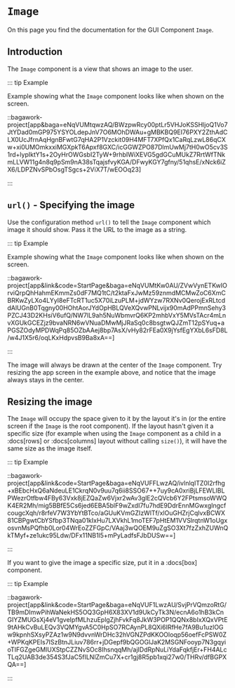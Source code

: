 <script>
	import ViewApp from '$lib/ViewApp.svelte'
</script>

# `Image`
On this page you find the documentation for the GUI Component `Image`.



## Introduction
The `Image` component is a view that shows an image to the user.

::: tip Example

Example showing what the `Image` component looks like when shown on the screen.

::bagawork-project[app&baga=eNqVUMtqwzAQ/BWzpwRcy00ptLr5VHJoKSSHljoQ1Vo7JtYDad0mGP975YSYOLdepJnV7O6MOhDWAu+gMBKBQ9EI76PXY2ZthAdCLX0UcJfrnAqHgnBFwtG7qHA2P1Vzckit09H4MFT7XPfQx1CaRqLzwL86qCXw+xi0UMOmkxxiMGXpkT6Apxf8GXC/icGGWZPO87DlmUwMj7tH0wO5cv3S1rd+lypIktY1s+2OyHrOWGsbI2TyW+9rhbIWiXEVG5gdGCuMUkZ7RrtWfTNkmLLVW11g4n8q9pSm9nA38sTqajsfvyKGA/DFwyKGY7gfny/51qhsE/xNck6iZX6/LDPZNvSPbOsgTSgcs+2ViX7T/wEOOq23]

:::


## `url()` - Specifying the image
Use the configuration method `url()` to tell the `Image` component which image it should show. Pass it the URL to the image as a string.

::: tip Example

Example showing what the `Image` component looks like when shown on the screen.

::bagawork-project[app&link&code=StartPage&baga=eNqVUMtKw0AU/ZVwVynETKwIOrviQrpQhHahmEKmmZs0dF7MQ1tC/t2ktaFxJwMz59znmdMCMwZoC6XmCBRKwZyLXo4LYyI8eFTcRT1uc5X70iLzuPLM+jdWYzw7RXNv0QerojExRLtcddAlUGnB0Tqgny00HOhtAorJYdOpHBLQVeXQvwPNLvijx90mAdPPmnSehy3PZCJ43D2KHsiV6ufQ/NW7lL9ah5NuWbmvrQ6KP2mhbVxY5MVsTAcr4mLnvXGUkGCEZjz9bvaNRN6wVNuaDMwMjJRaSq0c8bsgtwQJZmT12pSYuq+aPGSZOdyMPDWqPq85OZbAAej8bp7AsX/vHy82rFEa0X9jYsfEgYXbL6sFD8L/w4J1X5r6/oqLKxHdpvsB9Ba8xA==]

:::

The image will always be drawn at the center of the `Image` component. Try resizing the app screen in the example above, and notice that the image always stays in the center.





## Resizing the image
The `Image` will occupy the space given to it by the layout it's in (or the entire screen if the `Image` is the root component). If the layout hasn't given it a specific size (for example when using the `Image` component as a child in a :docs[rows] or :docs[columns] layout without calling `size()`), it will have the same size as the image itself.


::: tip Example

::bagawork-project[app&link&code=StartPage&baga=eNqVUFFLwzAQ/ivlnlqITZ0I2rfhg+xBEbcHxQ6aNdeuLE1CkrqN0v9uu7q6ii8SSO67++7uy9cA0xriBjLFEWLIBLPWezrOtfbw4FBy63Vxk8jEZQaZw6Vjxr2wAv3glE2cQVcb6Y2FPtsmsoWWQK4ER2Mh/mig5BBfE5Cs6jed6EBA5blF9wZxdI7fu7hdE9DdrEnnMGwxgIngcfcougcXqh/r8rfeV7W3YbYtBTco/aGUuKVmGZIzWlTf/xlOuGHZrjCqlvxBCWX81CBPgwtCbYSfbp3TNqa01kIxHu7LXVkhL1moTEF7pHtEM1VVSlrqtnW1oUgxosvnMsPQfhb0Lor04WrEoZZFGpC/VAaj3wQOEM9uZgSO3Xt7fzZxhZUWnQkTMyf+ze1ukc95Ldw/DFx11NB1l5+mPyLadfsFJbDUSw==]

:::

If you want to give the image a specific size, put it in a :docs[box] component.

::: tip Example

::bagawork-project[app&link&code=StartPage&baga=eNqVUF1LwzAU/SvjPrVQmzoRtG/TB9mDImwPihWaNekHS5OQ3GpH6X83XV1d9UkCyTk3N/ecnA6o1hB3kCnGIYZMUGsXj4eV1gveIpfMLhzuEplgZjhFvkFq8JkW3POP1QQNx8bIxXQxVPtE9tAHkCvBuLEQv3VQMYgvA5C0HpSO7RCAynPL8QXi6IRfHe7fA9Bu1uzlOGw9kpnhSXsyPZAz1w9N9dvvnWrDHc32hVGNZPdKKOOloqp56oefFcPSW0Z+WPKqKPEIs7ISzBtnJLiuv786rr+jDGepf9bQGOGlJaK2MSGNFooyp7N3gqyioTIFGZgeGMlUXStpCZZNvSOc8IhsnqqMh/ajIDdRpNuLiYdaFqkfjEr+FH4ALcTLq2UAB3de354S3fJaC5fILNlZmCu7X+cr1gj8R5pb1xqi27w0/THRv/dfBGPXQA==]

:::